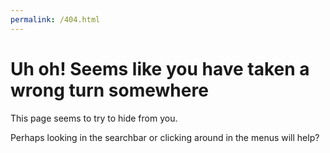 ```yaml
---
permalink: /404.html
---
```


# Uh oh! Seems like you have taken a wrong turn somewhere

This page seems to try to hide from you.

Perhaps looking in the searchbar or clicking around in the menus will help?
